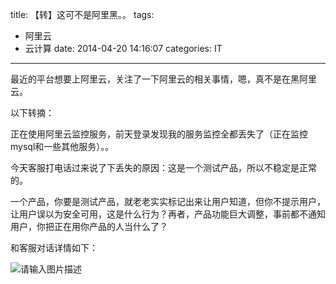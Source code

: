 title: 【转】这可不是阿里黑。。
tags: 
- 阿里云
- 云计算
date: 2014-04-20 14:16:07
categories: IT
---

最近的平台想要上阿里云，关注了一下阿里云的相关事情，嗯，真不是在黑阿里云。

以下转摘：

正在使用阿里云监控服务，前天登录发现我的服务监控全都丢失了（正在监控mysql和一些其他服务）。。

今天客服打电话过来说了下丢失的原因：这是一个测试产品，所以不稳定是正常的。

一个产品，你要是测试产品，就老老实实标记出来让用户知道，但你不提示用户，让用户误以为安全可用，这是什么行为？再者，产品功能巨大调整，事前都不通知用户，你把正在用你产品的人当什么了？

和客服对话详情如下：

![请输入图片描述](http://ww1.sinaimg.cn/large/7348e79dgw1efm3e73kulj20m41g50zc.jpg)